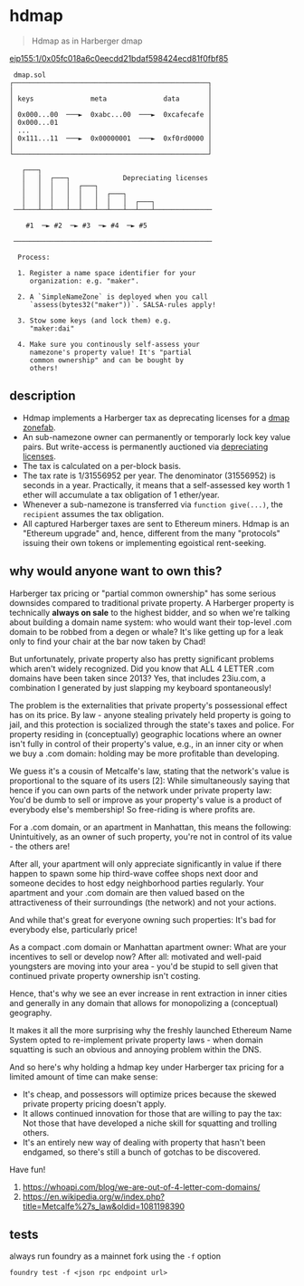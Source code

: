 # hdmap

> Hdmap as in Harberger dmap

[eip155:1/0x05fc018a6c0eecdd21bdaf598424ecd81f0fbf85](https://etherscan.io/address/0x05fc018a6c0eecdd21bdaf598424ecd81f0fbf85)

```
 dmap.sol
┌────────────────────────────────────────────────┐
│                                                │
│ keys              meta              data       │
│                                                │
│ 0x000...00  ───►  0xabc...00  ───►  0xcafecafe │
│ 0x000...01                                     │
│ ...                                            │
│ 0x111...11  ───►  0x00000001  ───►  0xf0rd0000 │
│                                                │
└────────────────────────────────────────────────┘

   ┌───┐
   │   │  ┌───┐             Depreciating licenses
   │   │  │   │  ┌───┐
   │   │  │   │  │   │  ┌───┐
   │   │  │   │  │   │  │   │  ┌───┐
 ──┴───┴──┴───┴──┴───┴──┴───┴──┴───┴──────────────

    #1  ─► #2  ─► #3  ─► #4  ─► #5

 ─────────────────────────────────────────────────

  Process:

  1. Register a name space identifier for your
     organization: e.g. "maker".

  2. A `SimpleNameZone` is deployed when you call
     `assess(bytes32("maker"))`. SALSA-rules apply!

  3. Stow some keys (and lock them) e.g.
     "maker:dai"

  4. Make sure you continously self-assess your
     namezone's property value! It's "partial
     common ownership" and can be bought by
     others!
```

## description

- Hdmap implements a Harberger tax as deprecating licenses for a
  [dmap](https://github.com/dapphub/dmap)
  [zonefab](https://github.com/dmfxyz/zonefab).
- An sub-namezone owner can permanently or temporarly lock key value pairs.
  But write-access is permanently auctioned via [depreciating
  licenses](https://anthonyleezhang.github.io/pdfs/dl.pdf).
- The tax is calculated on a per-block basis.
- The tax rate is 1/31556952 per year. The denominator (31556952) is seconds
  in a year. Practically, it means that a self-assessed key worth 1 ether will
  accumulate a tax obligation of 1 ether/year.
- Whenever a sub-namezone is transferred via `function give(...)`, the
  `recipient` assumes the tax obligation.
- All captured Harberger taxes are sent to Ethereum miners. Hdmap is an
  "Ethereum upgrade" and, hence, different from the many "protocols" issuing
  their own tokens or implementing egoistical rent-seeking.

## why would anyone want to own this?

Harberger tax pricing or "partial common ownership" has some serious downsides
compared to traditional private property. A Harberger property is technically
**always on sale** to the highest bidder, and so when we're talking about
building a domain name system: who would want their top-level .com domain to be
robbed from a degen or whale? It's like getting up for a leak only to find your
chair at the bar now taken by Chad!

But unfortunately, private property also has pretty significant problems which
aren't widely recognized. Did you know that ALL 4 LETTER .com domains have been
taken since 2013? Yes, that includes 23iu.com, a combination I generated by
just slapping my keyboard spontaneously!

The problem is the externalities that private property's possessional effect
has on its price. By law - anyone stealing privately held property is going to
jail, and this protection is socialized through the state's taxes and police.
For property residing in (conceptually) geographic locations where an owner
isn't fully in control of their property's value, e.g., in an inner city or
when we buy a .com domain: holding may be more profitable than developing.

We guess it's a cousin of Metcalfe's law, stating that the network's value is
proportional to the square of its users [2]: While simultaneously saying that
hence if you can own parts of the network under private property law: You'd be
dumb to sell or improve as your property's value is a product of everybody
else's membership! So free-riding is where profits are.

For a .com domain, or an apartment in Manhattan, this means the following:
Unintuitively, as an owner of such property, you're not in control of its value - the others are!

After all, your apartment will only appreciate significantly in value if there
happen to spawn some hip third-wave coffee shops next door and someone decides
to host edgy neighborhood parties regularly. Your apartment and your .com
domain are then valued based on the attractiveness of their surroundings (the
network) and not your actions.

And while that's great for everyone owning such properties: It's bad for
everybody else, particularly price!

As a compact .com domain or Manhattan apartment owner: What are your incentives
to sell or develop now? After all: motivated and well-paid youngsters are
moving into your area - you'd be stupid to sell given that continued private
property ownership isn't costing.

Hence, that's why we see an ever increase in rent extraction in inner cities
and generally in any domain that allows for monopolizing a (conceptual)
geography.

It makes it all the more surprising why the freshly launched Ethereum Name
System opted to re-implement private property laws - when domain squatting is
such an obvious and annoying problem within the DNS.

And so here's why holding a hdmap key under Harberger tax pricing for a limited
amount of time can make sense:

- It's cheap, and possessors will optimize prices because the skewed private
  property pricing doesn't apply.
- It allows continued innovation for those that are willing to pay the tax: Not
  those that have developed a niche skill for squatting and trolling others.
- It's an entirely new way of dealing with property that hasn't been endgamed,
  so there's still a bunch of gotchas to be discovered.

Have fun!

1. https://whoapi.com/blog/we-are-out-of-4-letter-com-domains/
2. https://en.wikipedia.org/w/index.php?title=Metcalfe%27s_law&oldid=1081198390

## tests

always run foundry as a mainnet fork using the `-f` option

```shell
foundry test -f <json rpc endpoint url>
```
